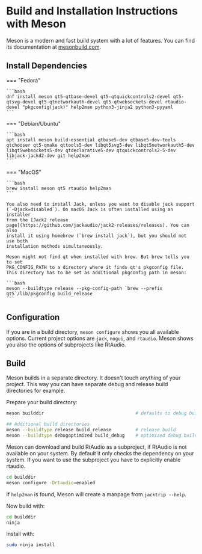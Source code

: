 # Build and Installation Instructions with Meson

Meson is a modern and fast build system with a lot of features. You can
find its documentation at [mesonbuild.com](https://mesonbuild.com/).

## Install Dependencies

=== "Fedora"

    ```bash
    dnf install meson qt5-qtbase-devel qt5-qtquickcontrols2-devel qt5-qtsvg-devel qt5-qtnetworkauth-devel qt5-qtwebsockets-devel rtaudio-devel "pkgconfig(jack)" help2man python3-jinja2 python3-pyyaml
    ```

=== "Debian/Ubuntu"

    ```bash
    apt install meson build-essential qtbase5-dev qtbase5-dev-tools qtchooser qt5-qmake qttools5-dev libqt5svg5-dev libqt5networkauth5-dev libqt5websockets5-dev qtdeclarative5-dev qtquickcontrols2-5-dev libjack-jackd2-dev git help2man
    ```

=== "MacOS"

    ```bash
    brew install meson qt5 rtaudio help2man
    ```
    
    You also need to install Jack, unless you want to disable jack support
    (`-Djack=disabled`). On macOS Jack is often installed using an installer
    from the [Jack2 release
    page](https://github.com/jackaudio/jack2-releases/releases). You can also
    install it using homebrew (`brew install jack`), but you should not use both
    installation methods simultaneously.

    Meson might not find qt when installed with brew. But brew tells you to set
    PKG_CONFIG_PATH to a directory where it finds qt's pkgconfig file.
    This directory has to be set as additional pkgconfig path in meson:

    ```bash
    meson --buildtype release --pkg-config-path `brew --prefix qt5`/lib/pkgconfig build_release
    ``` 

## Configuration

If you are in a build directory, `meson configure` shows you all available options.
Current project options are `jack`, `nogui`, and `rtaudio`.
Meson shows you also the options of subprojects like RtAudio.

## Build

Meson builds in a separate directory. It doesn't touch anything of your project.
This way you can have separate debug and release build directories for example. 

Prepare your build directory:
```bash
meson builddir                                  # defaults to debug build

## Additional build directories
meson --buildtype release build_release         # release build
meson --buildtype debugoptimized build_debug    # optimized debug build
```

Meson can download and build RtAudio as a subproject, if RtAudio is not available
on your system. By default it only checks the dependency on your system. If you
want to use the subproject you have to explicitly enable rtaudio.

```bash
cd builddir
meson configure -Drtaudio=enabled
```

If `help2man` is found, Meson will create a manpage from `jacktrip --help`.

Now build with:
```bash
cd builddir
ninja
```

Install with:
```bash
sudo ninja install
```


